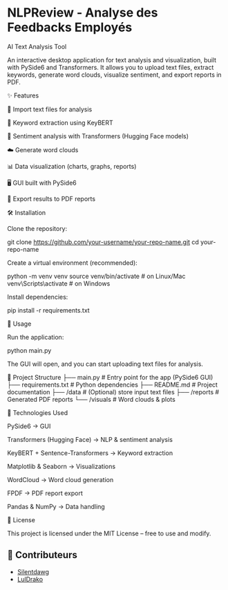 # NLPReview - Analyse des Feedbacks Employés

AI Text Analysis Tool

An interactive desktop application for text analysis and visualization, built with PySide6 and Transformers.
It allows you to upload text files, extract keywords, generate word clouds, visualize sentiment, and export reports in PDF.

✨ Features

📂 Import text files for analysis

🔑 Keyword extraction using KeyBERT

💬 Sentiment analysis with Transformers (Hugging Face models)

☁️ Generate word clouds

📊 Data visualization (charts, graphs, reports)

🖥️ GUI built with PySide6

📑 Export results to PDF reports

🛠️ Installation

Clone the repository:

git clone https://github.com/your-username/your-repo-name.git
cd your-repo-name


Create a virtual environment (recommended):

python -m venv venv
source venv/bin/activate   # on Linux/Mac
venv\Scripts\activate      # on Windows


Install dependencies:

pip install -r requirements.txt

🚀 Usage

Run the application:

python main.py


The GUI will open, and you can start uploading text files for analysis.

📂 Project Structure
├── main.py              # Entry point for the app (PySide6 GUI)
├── requirements.txt     # Python dependencies
├── README.md            # Project documentation
├── /data                # (Optional) store input text files
├── /reports             # Generated PDF reports
└── /visuals             # Word clouds & plots

🧠 Technologies Used

PySide6 → GUI

Transformers (Hugging Face) → NLP & sentiment analysis

KeyBERT + Sentence-Transformers → Keyword extraction

Matplotlib & Seaborn → Visualizations

WordCloud → Word cloud generation

FPDF → PDF report export

Pandas & NumPy → Data handling

📜 License

This project is licensed under the MIT License – free to use and modify.

## 👥 Contributeurs
- [Silentdawg](https://github.com/Silentdawg)
- [LulDrako](https://github.com/LulDrako)
